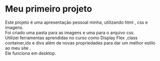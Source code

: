 # Meu primeiro projeto
Este projeto é uma apresentação pessoal minha, utilizando html , css e imagens.<br>
Foi criado uma pasta para as imagens e uma para o arquivo css.<br>
Utilizei ferramentas aprendidas no curso como Display  Flex ,class container,ids e divs além de novas propriedades para dar um melhor estilo ao meu site .<br>
Ele funciona em desktop.





